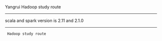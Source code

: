 Yangrui
     Hadoop study route
************************************************

scala and spark version is 2.11 and 2.1.0
************************************************
     Hadoop study route

